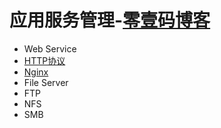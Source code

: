 # 应用服务管理-[零壹码博客](https://lingyima.com)
- Web Service
- [HTTP协议](./http/)
- [Nginx](./nginx/)
- File Server
- FTP 
- NFS
- SMB